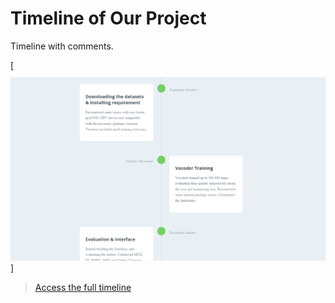 
# Timeline of Our Project

Timeline with comments.

[![ecmascript-timeline.png](./timeline.png)]

> [Access the full timeline](https://adrelingyte.github.io/timeline.io/)
